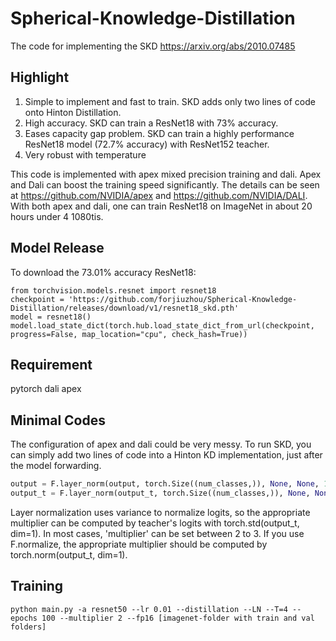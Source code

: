 # Spherical-Knowledge-Distillation

The code for implementing the SKD https://arxiv.org/abs/2010.07485

## Highlight
1. Simple to implement and fast to train. SKD adds only two lines of code onto Hinton Distillation.
2. High accuracy. SKD can train a ResNet18 with 73% accuracy. 
3. Eases capacity gap problem. SKD can train a highly performance ResNet18 model (72.7% accuracy) with ResNet152 teacher.
4. Very robust with temperature

This code is implemented with apex mixed precision training and dali. Apex and Dali can boost the training speed significantly. The details can be seen at https://github.com/NVIDIA/apex and https://github.com/NVIDIA/DALI. With both apex and dali, one can train ResNet18 on ImageNet in about 20 hours under 4 1080tis.

## Model Release
To download the 73.01% accuracy ResNet18:
```
from torchvision.models.resnet import resnet18
checkpoint = 'https://github.com/forjiuzhou/Spherical-Knowledge-Distillation/releases/download/v1/resnet18_skd.pth'
model = resnet18()
model.load_state_dict(torch.hub.load_state_dict_from_url(checkpoint, progress=False, map_location="cpu", check_hash=True))
```

## Requirement
pytorch
dali 
apex

## Minimal Codes
The configuration of apex and dali could be very messy. To run SKD, you can simply add two lines of code into a Hinton KD implementation, just after the model forwarding.

```python
output = F.layer_norm(output, torch.Size((num_classes,)), None, None, 1e-7) * multiplier
output_t = F.layer_norm(output_t, torch.Size((num_classes,)), None, None, 1e-7) * multiplier
``` 

Layer normalization uses variance to normalize logits, so the appropriate multiplier can be computed by teacher's logits with torch.std(output_t, dim=1). In most cases, 'multiplier' can be set between 2 to 3. If you use F.normalize, the appropriate multiplier should be computed by torch.norm(output_t, dim=1).

## Training
```
python main.py -a resnet50 --lr 0.01 --distillation --LN --T=4 --epochs 100 --multiplier 2 --fp16 [imagenet-folder with train and val folders]
```
